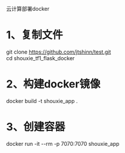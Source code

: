 云计算部署docker  
  
# 1、复制文件  
git clone https://github.com/jtshinn/test.git  
cd shouxie_tf1_flask_docker  
  
# 2、构建docker镜像  
docker build -t shouxie_app .  
  
# 3、创建容器  
docker run -it --rm -p 7070:7070 shouxie_app  